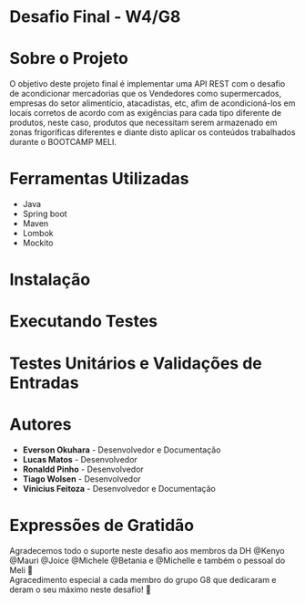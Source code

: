 # Desafio Final - W4/G8

# Sobre o Projeto

O objetivo deste projeto final é implementar uma API REST com o desafio de acondicionar mercadorias que os
Vendedores como supermercados, empresas do setor alimentício, atacadistas, etc, afim de 
acondicioná-los em locais corretos de acordo com as exigências para cada tipo diferente de produtos, 
neste caso, produtos que necessitam serem armazenado em zonas frigoríficas diferentes e diante disto aplicar 
os conteúdos trabalhados durante o BOOTCAMP MELI.

# Ferramentas Utilizadas

- Java
- Spring boot
- Maven
- Lombok
- Mockito

# Instalação

# Executando Testes

# Testes Unitários e Validações de Entradas

# Autores

- <strong>Everson Okuhara</strong> - Desenvolvedor e Documentação
- <strong>Lucas Matos</strong> - Desenvolvedor
- <strong>Ronaldd Pinho</strong> - Desenvolvedor
- <strong>Tiago Wolsen</strong> - Desenvolvedor
- <strong>Vinicius Feitoza</strong> - Desenvolvedor e Documentação

# Expressões de Gratidão

Agradecemos todo o suporte neste desafio aos membros da DH @Kenyo @Mauri @Joice @Michele @Betania e @Michelle e também o pessoal do Meli 🙂 <br>
Agracedimento especial a cada membro do grupo G8 que dedicaram e deram o seu máximo neste desafio! 🤝
